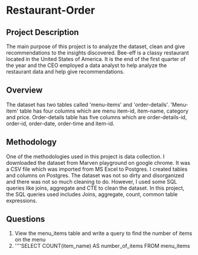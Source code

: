 # Restaurant-Order

## Project Description
The main purpose of this project is to analyze the dataset, clean and give recommendations to the insights discovered. 
Bee-eff is a classy restaurant located in the United States of America. It is the end of the first quarter of the year and the CEO employed a data analyst to help analyze the restaurant data and help give recommendations.

## Overview
The dataset has two tables called 'menu-items' and 'order-details'. 'Menu-item' table has four columns which are menu item-id, item-name, category and price. Order-details table has five columns which are order-details-id, order-id, order-date, order-time and item-id. 

## Methodology
One of the methodologies used in this project is data collection. I downloaded the dataset from Marven playground on google chrome. It was a CSV file which was imported from MS Excel to Postgres. I created tables and columns on Postgres. 
The dataset was not so dirty and disorganized and there was not so much cleaning to do. However, I used some SQL queries like joins, aggregate and CTE to clean the dataset.
In this project, the SQL queries used includes Joins, aggregate, count, common table expressions. 

## Questions
1. View the menu_items table and write a query to find the number of items on the menu
2. ''''SELECT COUNT(item_name) AS number_of_items
    FROM menu_items
